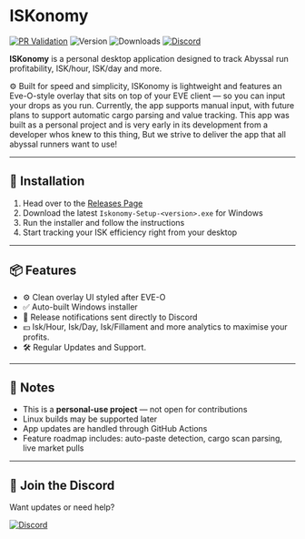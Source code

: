 # ISKonomy

[![PR Validation](https://github.com/EggyBoffer/Eve-Isk-Management/actions/workflows/pr-validation.yml/badge.svg)](https://github.com/EggyBoffer/Eve-Isk-Management/actions/workflows/pr-validation.yml)
![Version](https://img.shields.io/github/package-json/v/EggyBoffer/Eve-Isk-Management?style=flat-square)
![Downloads](https://img.shields.io/github/downloads/EggyBoffer/Eve-Isk-Management/total?style=flat-square)
[![Discord](https://img.shields.io/discord/1392840871044583505?label=Join%20our%20Discord&logo=discord&style=flat-square)](https://discord.gg/M87HtnjBYg)

**ISKonomy** is a personal desktop application designed to track Abyssal run profitability, ISK/hour, ISK/day and more.

⚙️ Built for speed and simplicity, ISKonomy is lightweight and features an Eve-O-style overlay that sits on top of your EVE client — so you can input your drops as you run. Currently, the app supports manual input, with future plans to support automatic cargo parsing and value tracking. This app was built as a personal project and is very early in its development from a developer whos knew to this thing, But we strive to deliver the app that all abyssal runners want to use!

---

## 🚀 Installation

1. Head over to the [Releases Page](https://github.com/EggyBoffer/Eve-Isk-Management/releases)
2. Download the latest `Iskonomy-Setup-<version>.exe` for Windows
3. Run the installer and follow the instructions
4. Start tracking your ISK efficiency right from your desktop

---

## 📦 Features


- ⚙️ Clean overlay UI styled after EVE-O
- ✅ Auto-built Windows installer
- 🔔 Release notifications sent directly to Discord
- 💴 Isk/Hour, Isk/Day, Isk/Fillament and more analytics to maximise your profits.
- 🛠️ Regular Updates and Support.

---

## 📌 Notes

- This is a **personal-use project** — not open for contributions
- Linux builds may be supported later
- App updates are handled through GitHub Actions
- Feature roadmap includes: auto-paste detection, cargo scan parsing, live market pulls

---

## 💬 Join the Discord

Want updates or need help?

[![Discord](https://img.shields.io/discord/1392840871044583505?label=Join%20our%20Discord&logo=discord&style=for-the-badge)](https://discord.gg/M87HtnjBYg)
